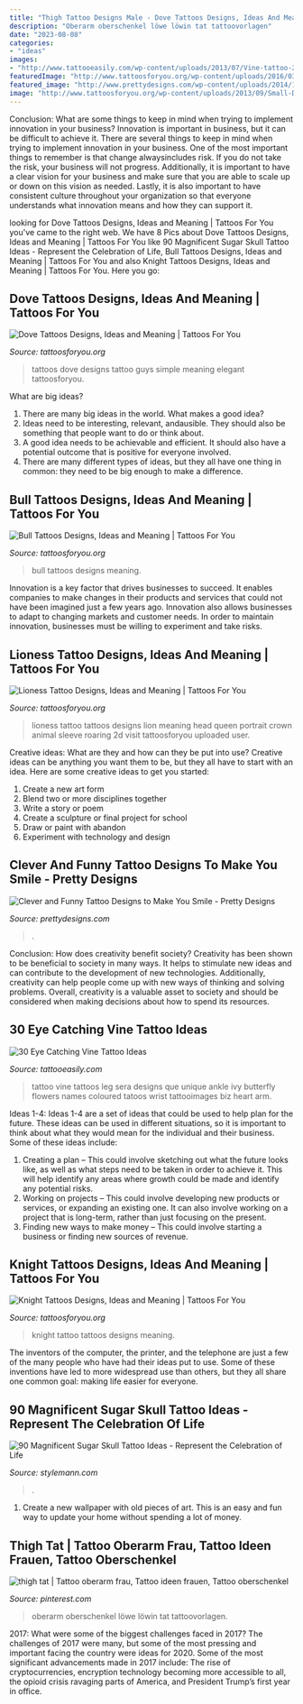 ```yaml
---
title: "Thigh Tattoo Designs Male - Dove Tattoos Designs, Ideas And Meaning"
description: "Oberarm oberschenkel löwe löwin tat tattoovorlagen"
date: "2023-08-08"
categories:
- "ideas"
images:
- "http://www.tattooeasily.com/wp-content/uploads/2013/07/Vine-tattoo-29.jpg"
featuredImage: "http://www.tattoosforyou.org/wp-content/uploads/2016/03/Knight-Tattoo-Pictures.jpg"
featured_image: "http://www.prettydesigns.com/wp-content/uploads/2014/11/Clever-Tattoo.jpg"
image: "http://www.tattoosforyou.org/wp-content/uploads/2013/09/Small-Dove-Tattoos.jpg"
---
```



Conclusion: What are some things to keep in mind when trying to implement innovation in your business?
Innovation is important in business, but it can be difficult to achieve it. There are several things to keep in mind when trying to implement innovation in your business. One of the most important things to remember is that change alwaysincludes risk. If you do not take the risk, your business will not progress. Additionally, it is important to have a clear vision for your business and make sure that you are able to scale up or down on this vision as needed. Lastly, it is also important to have consistent culture throughout your organization so that everyone understands what innovation means and how they can support it.

	

		
looking for Dove Tattoos Designs, Ideas and Meaning | Tattoos For You you've came to the right web. We have 8 Pics about Dove Tattoos Designs, Ideas and Meaning | Tattoos For You like 90 Magnificent Sugar Skull Tattoo Ideas - Represent the Celebration of Life, Bull Tattoos Designs, Ideas and Meaning | Tattoos For You and also Knight Tattoos Designs, Ideas and Meaning | Tattoos For You. Here you go:
		
    
## Dove Tattoos Designs, Ideas And Meaning | Tattoos For You

<img loading=lazy src="http://www.tattoosforyou.org/wp-content/uploads/2013/09/Small-Dove-Tattoos.jpg" onerror="this.onerror=null;this.src='https://tse4.mm.bing.net/th?id=OIP.faXQleQJomQl-guFEmQv5QHaJ4&amp;pid=15.1';" alt="Dove Tattoos Designs, Ideas and Meaning | Tattoos For You">

_Source: tattoosforyou.org_

>tattoos dove designs tattoo guys simple meaning elegant tattoosforyou. 

	

What are big ideas?
1. There are many big ideas in the world. What makes a good idea?
2. Ideas need to be interesting, relevant, andausible. They should also be something that people want to do or think about.
3. A good idea needs to be achievable and efficient. It should also have a potential outcome that is positive for everyone involved.
4. There are many different types of ideas, but they all have one thing in common: they need to be big enough to make a difference.

    
## Bull Tattoos Designs, Ideas And Meaning | Tattoos For You

<img loading=lazy src="https://www.tattoosforyou.org/wp-content/uploads/2016/05/Bull-Tattoos.jpg" onerror="this.onerror=null;this.src='https://tse2.mm.bing.net/th?id=OIP.oAa-iqDO4b02f9I98A6vlwHaK0&amp;pid=15.1';" alt="Bull Tattoos Designs, Ideas and Meaning | Tattoos For You">

_Source: tattoosforyou.org_

>bull tattoos designs meaning. 

	

Innovation is a key factor that drives businesses to succeed. It enables companies to make changes in their products and services that could not have been imagined just a few years ago. Innovation also allows businesses to adapt to changing markets and customer needs. In order to maintain innovation, businesses must be willing to experiment and take risks.

    
## Lioness Tattoo Designs, Ideas And Meaning | Tattoos For You

<img loading=lazy src="https://www.tattoosforyou.org/wp-content/uploads/2017/09/Lioness-Tattoos.jpg" onerror="this.onerror=null;this.src='https://tse1.mm.bing.net/th?id=OIP.hu9Xzsqf-8nrvG-MVUO4tAHaJ4&amp;pid=15.1';" alt="Lioness Tattoo Designs, Ideas and Meaning | Tattoos For You">

_Source: tattoosforyou.org_

>lioness tattoo tattoos designs lion meaning head queen portrait crown animal sleeve roaring 2d visit tattoosforyou uploaded user. 

	

Creative ideas: What are they and how can they be put into use?
Creative ideas can be anything you want them to be, but they all have to start with an idea. Here are some creative ideas to get you started: 
1. Create a new art form 
2. Blend two or more disciplines together 
3. Write a story or poem 
4. Create a sculpture or final project for school 
5. Draw or paint with abandon 
6. Experiment with technology and design 

    
## Clever And Funny Tattoo Designs To Make You Smile - Pretty Designs

<img loading=lazy src="http://www.prettydesigns.com/wp-content/uploads/2014/11/Clever-Tattoo.jpg" onerror="this.onerror=null;this.src='https://tse4.mm.bing.net/th?id=OIP.eHpti3PsKjzW4DhpdYuITAHaJ3&amp;pid=15.1';" alt="Clever and Funny Tattoo Designs to Make You Smile - Pretty Designs">

_Source: prettydesigns.com_

>. 

	

Conclusion: How does creativity benefit society?
Creativity has been shown to be beneficial to society in many ways. It helps to stimulate new ideas and can contribute to the development of new technologies. Additionally, creativity can help people come up with new ways of thinking and solving problems. Overall, creativity is a valuable asset to society and should be considered when making decisions about how to spend its resources.

    
## 30 Eye Catching Vine Tattoo Ideas

<img loading=lazy src="http://www.tattooeasily.com/wp-content/uploads/2013/07/Vine-tattoo-29.jpg" onerror="this.onerror=null;this.src='https://tse2.mm.bing.net/th?id=OIP.DnOqaZ5s6cD0d0bn9w28AgHaJ7&amp;pid=15.1';" alt="30 Eye Catching Vine Tattoo Ideas">

_Source: tattooeasily.com_

>tattoo vine tattoos leg sera designs que unique ankle ivy butterfly flowers names coloured tatoos wrist tattooimages biz heart arm. 

	

Ideas 1-4:
Ideas 1-4 are a set of ideas that could be used to help plan for the future. These ideas can be used in different situations, so it is important to think about what they would mean for the individual and their business. Some of these ideas include:
1. Creating a plan – This could involve sketching out what the future looks like, as well as what steps need to be taken in order to achieve it. This will help identify any areas where growth could be made and identify any potential risks. 
2. Working on projects – This could involve developing new products or services, or expanding an existing one. It can also involve working on a project that is long-term, rather than just focusing on the present. 
3. Finding new ways to make money – This could involve starting a business or finding new sources of revenue.

    
## Knight Tattoos Designs, Ideas And Meaning | Tattoos For You

<img loading=lazy src="http://www.tattoosforyou.org/wp-content/uploads/2016/03/Knight-Tattoo-Pictures.jpg" onerror="this.onerror=null;this.src='https://tse2.mm.bing.net/th?id=OIP.n1fSROZeJljOqsm9tmJQ-AHaJ4&amp;pid=15.1';" alt="Knight Tattoos Designs, Ideas and Meaning | Tattoos For You">

_Source: tattoosforyou.org_

>knight tattoo tattoos designs meaning. 

	

The inventors of the computer, the printer, and the telephone are just a few of the many people who have had their ideas put to use. Some of these inventions have led to more widespread use than others, but they all share one common goal: making life easier for everyone.

    
## 90 Magnificent Sugar Skull Tattoo Ideas - Represent The Celebration Of Life

<img loading=lazy src="https://stylemann.com/wp-content/uploads/2016/11/13-24-650x650.jpg" onerror="this.onerror=null;this.src='https://tse2.mm.bing.net/th?id=OIP.-ANTZ7QzDYFTBeoIf0EZrAHaHa&amp;pid=15.1';" alt="90 Magnificent Sugar Skull Tattoo Ideas - Represent the Celebration of Life">

_Source: stylemann.com_

>. 

	

1. Create a new wallpaper with old pieces of art. This is an easy and fun way to update your home without spending a lot of money.

    
## Thigh Tat | Tattoo Oberarm Frau, Tattoo Ideen Frauen, Tattoo Oberschenkel

<img loading=lazy src="https://i.pinimg.com/736x/e8/1b/49/e81b4987a2fdbe941e626ba581b26e7c--thigh-tat-thighs.jpg" onerror="this.onerror=null;this.src='https://tse1.mm.bing.net/th?id=OIP.9tTCqdvpbRMLkOxXA1k4fAHaJ3&amp;pid=15.1';" alt="thigh tat | Tattoo oberarm frau, Tattoo ideen frauen, Tattoo oberschenkel">

_Source: pinterest.com_

>oberarm oberschenkel löwe löwin tat tattoovorlagen. 

	

2017: What were some of the biggest challenges faced in 2017?
The challenges of 2017 were many, but some of the most pressing and important facing the country were ideas for 2020. Some of the most significant advancements made in 2017 include: The rise of cryptocurrencies, encryption technology becoming more accessible to all, the opioid crisis ravaging parts of America, and President Trump’s first year in office.

